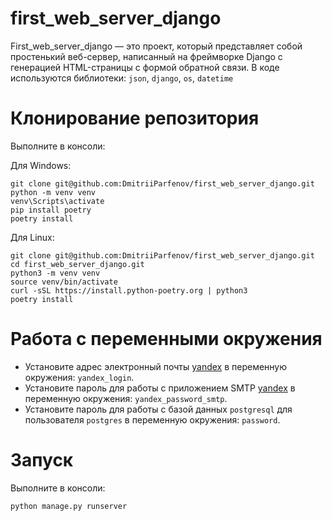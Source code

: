 # first_web_server_django

First_web_server_django — это проект, который представляет собой простенький веб-сервер, написанный на фреймворке Django
с генерацией HTML-страницы с формой обратной связи. В коде используются библиотеки: `json`, `django`, `os`, `datetime`


# Клонирование репозитория

Выполните в консоли: </br>

Для Windows: </br>
```
git clone git@github.com:DmitriiParfenov/first_web_server_django.git
python -m venv venv
venv\Scripts\activate
pip install poetry
poetry install
```

Для Linux: </br>
```
git clone git@github.com:DmitriiParfenov/first_web_server_django.git
cd first_web_server_django.git
python3 -m venv venv
source venv/bin/activate
curl -sSL https://install.python-poetry.org | python3
poetry install
```
# Работа с переменными окружения

- Установите адрес электронный почты [yandex](https://mail.yandex.ru/) в переменную окружения: `yandex_login`.
- Установите пароль для работы с приложением SMTP [yandex](https://id.yandex.ru/security/app-passwords) в переменную окружения: `yandex_password_smtp`.
- Установите пароль для работы с базой данных `postgresql` для пользователя `postgres` в переменную окружения: `password`.

# Запуск

Выполните в консоли: </br>

```
python manage.py runserver
```